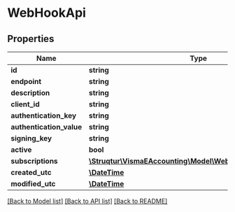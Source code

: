 # WebHookApi

## Properties
Name | Type | Description | Notes
------------ | ------------- | ------------- | -------------
**id** | **string** |  | [optional] 
**endpoint** | **string** |  | [optional] 
**description** | **string** |  | [optional] 
**client_id** | **string** |  | [optional] 
**authentication_key** | **string** |  | [optional] 
**authentication_value** | **string** |  | [optional] 
**signing_key** | **string** |  | [optional] 
**active** | **bool** |  | [optional] 
**subscriptions** | [**\Struqtur\VismaEAccounting\Model\WebHookSubscriptionApi[]**](WebHookSubscriptionApi.md) |  | [optional] 
**created_utc** | [**\DateTime**](\DateTime.md) |  | [optional] 
**modified_utc** | [**\DateTime**](\DateTime.md) |  | [optional] 

[[Back to Model list]](../README.md#documentation-for-models) [[Back to API list]](../README.md#documentation-for-api-endpoints) [[Back to README]](../README.md)


